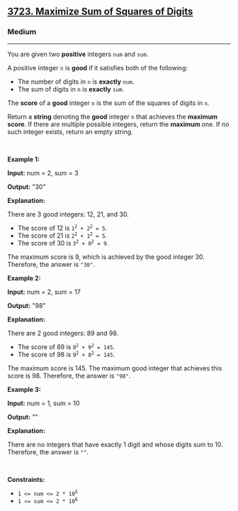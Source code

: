 <h2><a href="https://leetcode.com/problems/maximize-sum-of-squares-of-digits">3723. Maximize Sum of Squares of Digits</a></h2><h3>Medium</h3><hr><p>You are given two <strong>positive</strong> integers <code>num</code> and <code>sum</code>.</p>

<p>A positive integer <code>n</code> is <strong>good</strong> if it satisfies both of the following:</p>

<ul>
	<li>The number of digits in <code>n</code> is <strong>exactly</strong> <code>num</code>.</li>
	<li>The sum of digits in <code>n</code> is <strong>exactly</strong> <code>sum</code>.</li>
</ul>

<p>The <strong>score</strong> of a <strong>good</strong> integer <code>n</code> is the sum of the squares of digits in <code>n</code>.</p>

<p>Return a <strong>string</strong> denoting the <strong>good</strong> integer <code>n</code> that achieves the <strong>maximum</strong> <strong>score</strong>. If there are multiple possible integers, return the <strong>maximum </strong>​​​​​​​one. If no such integer exists, return an empty string.</p>

<p>&nbsp;</p>
<p><strong class="example">Example 1:</strong></p>

<div class="example-block">
<p><strong>Input:</strong> <span class="example-io">num = 2, sum = 3</span></p>

<p><strong>Output:</strong> <span class="example-io">&quot;30&quot;</span></p>

<p><strong>Explanation:</strong></p>

<p>There are 3 good integers: 12, 21, and 30.</p>

<ul>
	<li>The score of 12 is <code>1<sup>2</sup> + 2<sup>2</sup> = 5</code>.</li>
	<li>The score of 21 is <code>2<sup>2</sup> + 1<sup>2</sup> = 5</code>.</li>
	<li>The score of 30 is <code>3<sup>2</sup> + 0<sup>2</sup> = 9</code>.</li>
</ul>

<p>The maximum score is 9, which is achieved by the good integer 30. Therefore, the answer is <code>&quot;30&quot;</code>.</p>
</div>

<p><strong class="example">Example 2:</strong></p>

<div class="example-block">
<p><strong>Input:</strong> <span class="example-io">num = 2, sum = 17</span></p>

<p><strong>Output:</strong> <span class="example-io">&quot;98&quot;</span></p>

<p><strong>Explanation:</strong></p>

<p>There are 2 good integers: 89 and 98.</p>

<ul>
	<li>The score of 89 is <code>8<sup>2</sup> + 9<sup>2</sup> = 145</code>.</li>
	<li>The score of 98 is <code>9<sup>2</sup> + 8<sup>2</sup> = 145</code>.</li>
</ul>

<p>The maximum score is 145. The maximum good integer that achieves this score is 98. Therefore, the answer is <code>&quot;98&quot;</code>.</p>
</div>

<p><strong class="example">Example 3:</strong></p>

<div class="example-block">
<p><strong>Input:</strong> <span class="example-io">num = 1, sum = 10</span></p>

<p><strong>Output:</strong> <span class="example-io">&quot;&quot;</span></p>

<p><strong>Explanation:</strong></p>

<p>There are no integers that have exactly 1 digit and whose digits sum to 10. Therefore, the answer is <code>&quot;&quot;</code>.</p>
</div>

<p>&nbsp;</p>
<p><strong>Constraints:</strong></p>

<ul>
	<li><code>1 &lt;= num &lt;= 2 * 10<sup>5</sup></code></li>
	<li><code>1 &lt;= sum &lt;= 2 * 10<sup>6</sup></code></li>
</ul>
